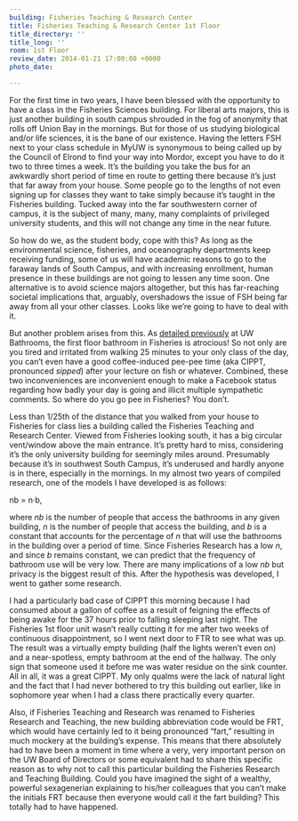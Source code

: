 ```yaml
---
building: Fisheries Teaching & Research Center
title: Fisheries Teaching & Research Center 1st Floor
title_directory: ''
title_long: ''
room: 1st Floor
review_date: 2014-01-21 17:00:00 +0000
photo_date: 

---
```

For the first time in two years, I have been blessed with the opportunity to have a class in the Fisheries Sciences building. For liberal arts majors, this is just another building in south campus shrouded in the fog of anonymity that rolls off Union Bay in the mornings. But for those of us studying biological and/or life sciences, it is the bane of our existence. Having the letters FSH next to your class schedule in MyUW is synonymous to being called up by the Council of Elrond to find your way into Mordor, except you have to do it two to three times a week. It’s the building you take the bus for an awkwardly short period of time en route to getting there because it’s just that far away from your house. Some people go to the lengths of not even signing up for classes they want to take simply because it’s taught in the Fisheries building. Tucked away into the far southwestern corner of campus, it is the subject of many, many, many complaints of privileged university students, and this will not change any time in the near future.

So how do we, as the student body, cope with this? As long as the environmental science, fisheries, and oceanography departments keep receiving funding, some of us will have academic reasons to go to the faraway lands of South Campus, and with increasing enrollment, human presence in these buildings are not going to lessen any time soon. One alternative is to avoid science majors altogether, but this has far-reaching societal implications that, arguably, overshadows the issue of FSH being far away from all your other classes. Looks like we’re going to have to deal with it.

But another problem arises from this. As [detailed previously](https://uwbathrooms.wordpress.com/2012/04/27/second-post-ab-in-the-palouse-and-fishery-sciences/) at UW Bathrooms, the first floor bathroom in Fisheries is atrocious! So not only are you tired and irritated from walking 25 minutes to your only class of the day, you can’t even have a good coffee-induced pee-pee time (aka CIPPT, pronounced _sipped_) after your lecture on fish or whatever. Combined, these two inconveniences are inconvenient enough to make a Facebook status regarding how badly your day is going and illicit multiple sympathetic comments. So where do you go pee in Fisheries? You don’t.

Less than 1/25th of the distance that you walked from your house to Fisheries for class lies a building called the Fisheries Teaching and Research Center. Viewed from Fisheries looking south, it has a big circular vent/window above the main entrance. It’s pretty hard to miss, considering it’s the only university building for seemingly miles around. Presumably because it’s in southwest South Campus, it’s underused and hardly anyone is in there, especially in the mornings. In my almost two years of compiled research, one of the models I have developed is as follows:

nb = n·b,

where _nb_ is the number of people that access the bathrooms in any given building, _n_ is the number of people that access the building, and _b_ is a constant that accounts for the percentage of _n_ that will use the bathrooms in the building over a period of time. Since Fisheries Research has a low _n_, and since _b_ remains constant, we can predict that the frequency of bathroom use will be very low. There are many implications of a low _nb_ but privacy is the biggest result of this. After the hypothesis was developed, I went to gather some research.

I had a particularly bad case of CIPPT this morning because I had consumed about a gallon of coffee as a result of feigning the effects of being awake for the 37 hours prior to falling sleeping last night. The Fisheries 1st floor unit wasn’t really cutting it for me after two weeks of continuous disappointment, so I went next door to FTR to see what was up. The result was a virtually empty building (half the lights weren’t even on) and a near-spotless, empty bathroom at the end of the hallway. The only sign that someone used it before me was water residue on the sink counter. All in all, it was a great CIPPT. My only qualms were the lack of natural light and the fact that I had never bothered to try this building out earlier, like in sophomore year when I had a class there practically every quarter.

Also, if Fisheries Teaching and Research was renamed to Fisheries Research and Teaching, the new building abbreviation code would be FRT, which would have certainly led to it being pronounced “fart,” resulting in much mockery at the building’s expense. This means that there absolutely had to have been a moment in time where a very, very important person on the UW Board of Directors or some equivalent had to share this specific reason as to why not to call this particular building the Fisheries Research and Teaching Building. Could you have imagined the sight of a wealthy, powerful sexagenerian explaining to his/her colleagues that you can’t make the initials FRT because then everyone would call it the fart building? This totally had to have happened.